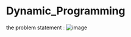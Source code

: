 # Dynamic_Programming
the problem statement : 
![image](https://github.com/user-attachments/assets/611d2fdb-0076-400b-a5e9-276a28749eb4)

